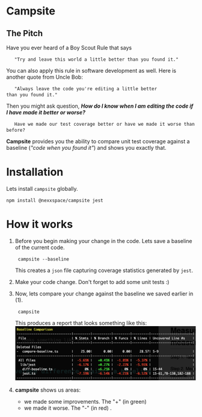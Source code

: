# Campsite

## The Pitch
Have you ever heard of a Boy Scout Rule that says

```
   "Try and leave this world a little better than you found it."
```

You can also apply this rule in software development as well. Here is another quote from Uncle Bob:

```
   "Always leave the code you're editing a little better
than you found it."
```

Then you might ask question, *__How do I know when I am editing the code if I have made it better or worse?__*


```
   Have we made our test coverage better or have we made it worse than before?
```

__Campsite__ provides you the ability to compare unit test coverage against a baseline (*"code when you found it"*) and shows you exactly that.

# Installation
Lets install `campsite` globally.

```
npm install @nexxspace/campsite jest
```

# How it works

1. Before you begin making your change in the code. Lets save a baseline of the current code.

   ```
	campsite --baseline
   ```
   
   This creates a `json` file capturing coverage statistics generated by `jest`.
   
1. Make your code change. Don't forget to add some unit tests :)

1. Now, lets compare your change against the baseline we saved earlier in (1).

   ```
	campsite
   ```
   
   This produces a report that looks something like this:
   ![](campsite-baseline-comparison.png)
   
1. __campsite__ shows us areas:
   - we made some improvements. The "+" (in green)
   - we made it worse. The "-" (in red) .
